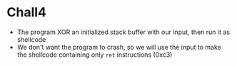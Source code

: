 # Chall4
- The program XOR an initialized stack buffer with our input, then run it as shellcode
- We don't want the program to crash, so we will use the input to make the shellcode containing only `ret` instructions (0xc3)
